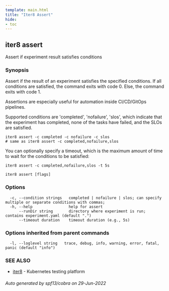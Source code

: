 ```yaml
---
template: main.html
title: "Iter8 Assert"
hide:
- toc
---
```

## iter8 assert

Assert if experiment result satisfies conditions

### Synopsis


Assert if the result of an experiment satisfies the specified conditions. If all conditions are satisfied, the command exits with code 0. Else, the command exits with code 1. 

Assertions are especially useful for automation inside CI/CD/GitOps pipelines.

Supported conditions are 'completed', 'nofailure', 'slos', which indicate that the experiment has completed, none of the tasks have failed, and the SLOs are satisfied.

	iter8 assert -c completed -c nofailure -c slos
	# same as iter8 assert -c completed,nofailure,slos

You can optionally specify a timeout, which is the maximum amount of time to wait for the conditions to be satisfied:

	iter8 assert -c completed,nofailure,slos -t 5s


```
iter8 assert [flags]
```

### Options

```
  -c, --condition strings   completed | nofailure | slos; can specify multiple or separate conditions with commas;
  -h, --help                help for assert
      --runDir string       directory where experiment is run; contains experiment.yaml (default ".")
      --timeout duration    timeout duration (e.g., 5s)
```

### Options inherited from parent commands

```
  -l, --loglevel string   trace, debug, info, warning, error, fatal, panic (default "info")
```

### SEE ALSO

* [iter8](iter8.md)	 - Kubernetes testing platform

###### Auto generated by spf13/cobra on 29-Jun-2022
